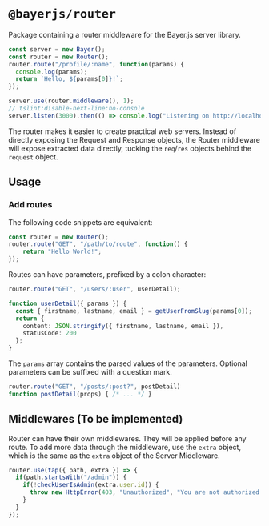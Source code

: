 # `@bayerjs/router`

Package containing a router middleware for the Bayer.js server library.

```typescript
const server = new Bayer();
const router = new Router();
router.route("/profile/:name", function(params) {
  console.log(params);
  return `Hello, ${params[0]}!`;
});

server.use(router.middleware(), 1);
// tslint:disable-next-line:no-console
server.listen(3000).then(() => console.log("Listening on http://localhost:3000"));
```

The router makes it easier to create practical web servers. Instead of directly exposing the Request and Response
objects, the Router middleware will expose extracted data directly, tucking the `req`/`res` objects behind the `request`
object.

## Usage

### Add routes

The following code snippets are equivalent:

```typescript
const router = new Router();
router.route("GET", "/path/to/route", function() {
    return "Hello World!";
});
```

Routes can have parameters, prefixed by a colon character:

```typescript
router.route("GET", "/users/:user", userDetail);

function userDetail({ params }) {
  const { firstname, lastname, email } = getUserFromSlug(params[0]);
  return {
    content: JSON.stringify({ firstname, lastname, email }),
    statusCode: 200
  };
}
```

The `params` array contains the parsed values of the parameters. Optional parameters can be suffixed with a question
mark.

```typescript
router.route("GET", "/posts/:post?", postDetail)
function postDetail(props) { /* ... */ }
```

## Middlewares (To be implemented)

Router can have their own middlewares. They will be applied before any route.
To add more data through the middleware, use the `extra` object, which is the same as the `extra` object of the Server
Middleware.

```typescript
router.use(tap({ path, extra }) => {
  if(path.startsWith("/admin")) {
    if(!checkUserIsAdmin(extra.user.id)) {
      throw new HttpError(403, "Unauthorized", "You are not authorized to access the administration dashboard.");
    }
  }
});
```
